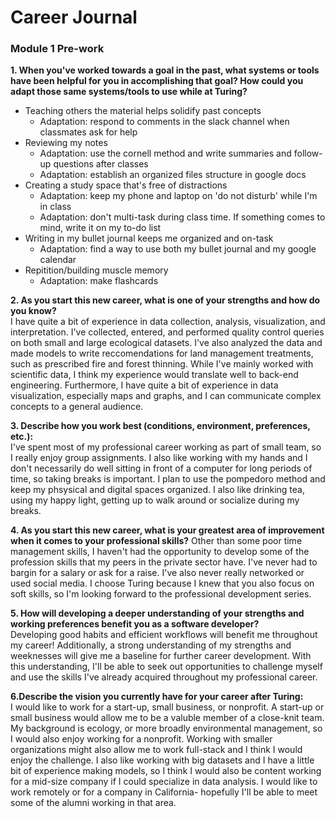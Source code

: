 # Career Journal
### Module 1 Pre-work

**1. When you've worked towards a goal in the past, what systems or tools have been helpful for you in accomplishing that goal? How could you adapt those same systems/tools to use while at Turing?**
  - Teaching others the material helps solidify past concepts
    - Adaptation: respond to comments in the slack channel when classmates ask for help
  - Reviewing my notes
    - Adaptation: use the cornell method and write summaries and follow-up questions after classes
    - Adaptation: establish an organized files structure in google docs
  - Creating a study space that's free of distractions
      - Adaptation: keep my phone and laptop on 'do not disturb' while I'm in class
      - Adaptation: don't multi-task during class time. If something comes to mind, write it on my to-do list
  - Writing in my bullet journal keeps me organized and on-task
      - Adaptation: find a way to use both my bullet journal and my google calendar
  - Repitition/building muscle memory
      - Adaptation: make flashcards  
      
**2. As you start this new career, what is one of your strengths and how do you know?**   
I have quite a bit of experience in data collection, analysis, visualization, and interpretation. I've collected, entered, and performed quality control queries on both small and large ecological datasets. I've also analyzed the data and made models to write reccomendations for land management treatments, such as prescribed fire and forest thinning. While I've mainly worked with scientific data, I think my experience would translate well to back-end engineering. Furthermore, I have quite a bit of experience in data visualization, especially maps and graphs, and I can communicate complex concepts to a general audience.  

**3. Describe how you work best (conditions, environment, preferences, etc.):**  
I've spent most of my professional career working as part of small team, so I really enjoy group assignments. I also like working with my hands and I don't necessarily do well sitting in front of a computer for long periods of time, so taking breaks is important. I plan to use the pompedoro method and keep my phsysical and digital spaces organized. I also like drinking tea, using my happy light, getting up to walk around or socialize during my breaks. 

**4. As you start this new career, what is your greatest area of improvement when it comes to your professional skills?**
Other than some poor time management skills, I haven't had the opportunity to develop some of the profession skills that my peers in the private sector have. I've never had to bargin for a salary or ask for a raise. I've also never really networked or used social media. I choose Turing because I knew that you also focus on soft skills, so I'm looking forward to the professional development series.  

**5. How will developing a deeper understanding of your strengths and working preferences benefit you as a software developer?**  
Developing good habits and efficient workflows will benefit me throughout my career! Additionally, a strong understanding of my strengths and weeknesses will give me a baseline for further career development. With this understanding, I'll be able to seek out opportunities to challenge myself and use the skills I've already acquired throughout my professional career.

**6.Describe the vision you currently have for your career after Turing:**  
I would like to work for a start-up, small business, or nonprofit. A start-up or small business would allow me to be a valuble member of a close-knit team. My background is ecology, or more broadly environmental management, so I would also enjoy working for a nonprofit. Working with smaller organizations might also allow me to work full-stack and I think I would enjoy the challenge. I also like working with big datasets and I have a little bit of experience making models, so I think I would also be content working for a mid-size company if I could specialize in data analysis. I would like to work remotely or for a company in California- hopefully I'll be able to meet some of the alumni working in that area.
